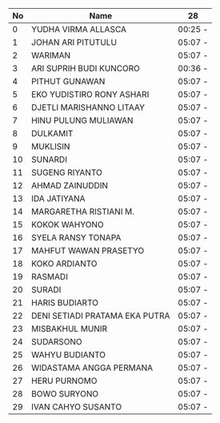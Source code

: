 | No | Name | 28 |
|-----|-----|-----|
| 0 | YUDHA VIRMA ALLASCA | 00:25 - |
| 1 | JOHAN ARI PITUTULU | 05:07 - |
| 2 | WARIMAN | 05:07 - |
| 3 | ARI SUPRIH BUDI KUNCORO | 00:36 - |
| 4 | PITHUT GUNAWAN | 05:07 - |
| 5 | EKO YUDISTIRO RONY ASHARI | 05:07 - |
| 6 | DJETLI MARISHANNO LITAAY | 05:07 - |
| 7 | HINU PULUNG MULIAWAN | 05:07 - |
| 8 | DULKAMIT | 05:07 - |
| 9 | MUKLISIN | 05:07 - |
| 10 | SUNARDI | 05:07 - |
| 11 | SUGENG RIYANTO | 05:07 - |
| 12 | AHMAD ZAINUDDIN | 05:07 - |
| 13 | IDA JATIYANA | 05:07 - |
| 14 | MARGARETHA RISTIANI M. | 05:07 - |
| 15 | KOKOK WAHYONO | 05:07 - |
| 16 | SYELA RANSY TONAPA | 05:07 - |
| 17 | MAHFUT WAWAN PRASETYO | 05:07 - |
| 18 | KOKO ARDIANTO | 05:07 - |
| 19 | RASMADI | 05:07 - |
| 20 | SURADI | 05:07 - |
| 21 | HARIS BUDIARTO | 05:07 - |
| 22 | DENI SETIADI PRATAMA EKA PUTRA | 05:07 - |
| 23 | MISBAKHUL MUNIR | 05:07 - |
| 24 | SUDARSONO | 05:07 - |
| 25 | WAHYU BUDIANTO | 05:07 - |
| 26 | WIDASTAMA ANGGA PERMANA | 05:07 - |
| 27 | HERU PURNOMO | 05:07 - |
| 28 | BOWO SURYONO | 05:07 - |
| 29 | IVAN CAHYO SUSANTO | 05:07 - |
